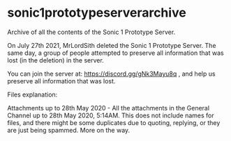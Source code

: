 # sonic1prototypeserverarchive
Archive of all the contents of the Sonic 1 Prototype Server.

On July 27th 2021, MrLordSith deleted the Sonic 1 Prototype Server. The same day, a group of people attempted to preserve all information that was lost (in the deletion) in the server.

You can join the server at: https://discord.gg/gNk3Mayu8q , and help us preserve all information that was lost.

Files explanation:

Attachments up to 28th May 2020 - All the attachments in the General Channel up to 28th May 2020, 5:14AM. This does not include names for files, and there might be some duplicates due to quoting, replying, or they are just being spammed.
More on the way.
